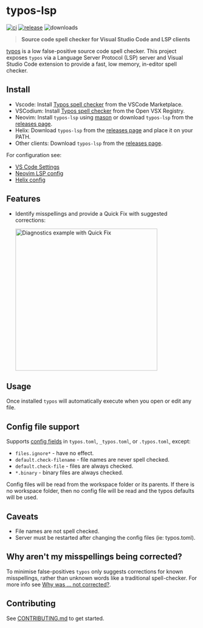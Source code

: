 # typos-lsp

[![ci](https://github.com/tekumara/typos-lsp/actions/workflows/ci.yml/badge.svg?event=push)](https://github.com/tekumara/typos-lsp/actions/workflows/ci.yml)
[![release](https://github.com/tekumara/typos-lsp/actions/workflows/release.yml/badge.svg?event=release)](https://github.com/tekumara/typos-lsp/actions/workflows/release.yml)
![downloads](https://img.shields.io/github/downloads/tekumara/typos-lsp/total)

> **Source code spell checker for Visual Studio Code and LSP clients**

[typos](https://github.com/crate-ci/typos) is a low false-positive source code spell checker. This project exposes `typos` via a Language Server Protocol (LSP) server and Visual Studio Code extension to provide a fast, low memory, in-editor spell checker.

## Install

- Vscode: Install [Typos spell checker](https://marketplace.visualstudio.com/items?itemName=tekumara.typos-vscode) from the VSCode Marketplace.
- VSCodium: Install [Typos spell checker](https://open-vsx.org/extension/tekumara/typos-vscode) from the Open VSX Registry.
- Neovim: Install `typos-lsp` using [mason](https://mason-registry.dev/registry/list#typos-lsp) or download `typos-lsp` from the [releases page](https://github.com/tekumara/typos-lsp/releases).
- Helix: Download `typos-lsp` from the [releases page](https://github.com/tekumara/typos-lsp/releases) and place it on your PATH.
- Other clients: Download `typos-lsp` from the [releases page](https://github.com/tekumara/typos-lsp/releases).

For configuration see:

- [VS Code Settings](docs/vscode-settings.md)
- [Neovim LSP config](docs/neovim-lsp-config.md)
- [Helix config](docs/helix-config.md)

## Features

<!-- markdownlint-disable-file MD033 -->

- Identify misspellings and provide a Quick Fix with suggested corrections:

    <img width="373" alt="Diagnostics example with Quick Fix" src="https://user-images.githubusercontent.com/125105/232224205-eb9c6123-0d38-4d60-ac93-0990016453e0.png">

## Usage

Once installed `typos` will automatically execute when you open or edit any file.

## Config file support

Supports [config fields](https://github.com/crate-ci/typos/blob/master/docs/reference.md) in `typos.toml`, `_typos.toml`, or `.typos.toml`, except:

- `files.ignore*` - have no effect.
- `default.check-filename` - file names are never spell checked.
- `default.check-file` - files are always checked.
- `*.binary` - binary files are always checked.

Config files will be read from the workspace folder or its parents. If there is no workspace folder, then no config file will be read and the typos defaults will be used.

## Caveats

- File names are not spell checked.
- Server must be restarted after changing the config files (ie: typos.toml).

## Why aren't my misspellings being corrected?

To minimise false-positives `typos` only suggests corrections for known misspellings, rather than unknown words like a traditional spell-checker. For more info see [Why was ... not corrected?](https://github.com/crate-ci/typos?tab=readme-ov-file#why-was--not-corrected).

## Contributing

See [CONTRIBUTING.md](CONTRIBUTING.md) to get started.
